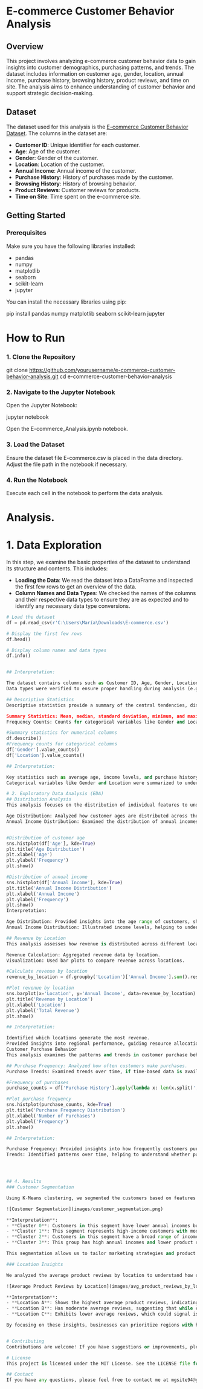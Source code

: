 # E-commerce Customer Behavior Analysis

## Overview

This project involves analyzing e-commerce customer behavior data to gain insights into customer demographics, purchasing patterns, and trends. The dataset includes information on customer age, gender, location, annual income, purchase history, browsing history, product reviews, and time on site. The analysis aims to enhance understanding of customer behavior and support strategic decision-making.

## Dataset

The dataset used for this analysis is the [E-commerce Customer Behavior Dataset](https://www.kaggle.com/datasets/samps74/e-commerce-customer-behavior-dataset). The columns in the dataset are:

- **Customer ID**: Unique identifier for each customer.
- **Age**: Age of the customer.
- **Gender**: Gender of the customer.
- **Location**: Location of the customer.
- **Annual Income**: Annual income of the customer.
- **Purchase History**: History of purchases made by the customer.
- **Browsing History**: History of browsing behavior.
- **Product Reviews**: Customer reviews for products.
- **Time on Site**: Time spent on the e-commerce site.

## Getting Started

### Prerequisites

Make sure you have the following libraries installed:

- pandas
- numpy
- matplotlib
- seaborn
- scikit-learn
- jupyter

You can install the necessary libraries using pip:


pip install pandas numpy matplotlib seaborn scikit-learn jupyter


# How to Run
### 1. Clone the Repository

git clone https://github.com/yourusername/e-commerce-customer-behavior-analysis.git
cd e-commerce-customer-behavior-analysis

### 2. Navigate to the Jupyter Notebook

Open the Jupyter Notebook:

jupyter notebook

Open the E-commerce_Analysis.ipynb notebook.

### 3. Load the Dataset

Ensure the dataset file E-commerce.csv is placed in the data directory. Adjust the file path in the notebook if necessary.

### 4. Run the Notebook

Execute each cell in the notebook to perform the data analysis.

# Analysis.

# 1. Data Exploration
In this step, we examine the basic properties of the dataset to understand its structure and contents. This includes:

- **Loading the Data**: We read the dataset into a DataFrame and inspected the first few rows to get an overview of the data.
- **Column Names and Data Types**: We checked the names of the columns and their respective data types to ensure they are as expected and to identify any necessary data type conversions.

```python
# Load the dataset
df = pd.read_csv(r'C:\Users\María\Downloads\E-commerce.csv')

# Display the first few rows
df.head()

# Display column names and data types
df.info()


## Interpretation:

The dataset contains columns such as Customer ID, Age, Gender, Location, Annual Income, Purchase History, Browsing History, Product Reviews, and Time on Site.
Data types were verified to ensure proper handling during analysis (e.g., numerical, categorical).

## Descriptive Statistics
Descriptive statistics provide a summary of the central tendencies, dispersion, and shape of the dataset's distribution. This includes:

Summary Statistics: Mean, median, standard deviation, minimum, and maximum values for numerical columns.
Frequency Counts: Counts for categorical variables like Gender and Location.

#Summary statistics for numerical columns
df.describe()
#Frequency counts for categorical columns
df['Gender'].value_counts()
df['Location'].value_counts()

## Interpretation:

Key statistics such as average age, income levels, and purchase history frequencies were calculated.
Categorical variables like Gender and Location were summarized to understand the distribution of different categories.

# 2. Exploratory Data Analysis (EDA)
## Distribution Analysis
This analysis focuses on the distribution of individual features to understand their spread and central tendencies. Key aspects include:

Age Distribution: Analyzed how customer ages are distributed across the dataset.
Annual Income Distribution: Examined the distribution of annual incomes.


#Distribution of customer age
sns.histplot(df['Age'], kde=True)
plt.title('Age Distribution')
plt.xlabel('Age')
plt.ylabel('Frequency')
plt.show()

#Distribution of annual income
sns.histplot(df['Annual Income'], kde=True)
plt.title('Annual Income Distribution')
plt.xlabel('Annual Income')
plt.ylabel('Frequency')
plt.show()
Interpretation:

Age Distribution: Provided insights into the age range of customers, showing whether the customer base is young, middle-aged, or elderly.
Annual Income Distribution: Illustrated income levels, helping to understand the economic profile of customers.

## Revenue by Location
This analysis assesses how revenue is distributed across different locations to identify regional performance:

Revenue Calculation: Aggregated revenue data by location.
Visualization: Used bar plots to compare revenue across locations.

#Calculate revenue by location
revenue_by_location = df.groupby('Location')['Annual Income'].sum().reset_index()

#Plot revenue by location
sns.barplot(x='Location', y='Annual Income', data=revenue_by_location)
plt.title('Revenue by Location')
plt.xlabel('Location')
plt.ylabel('Total Revenue')
plt.show()

## Interpretation:

Identified which locations generate the most revenue.
Provided insights into regional performance, guiding resource allocation and marketing strategies.
Customer Purchase Behavior
This analysis examines the patterns and trends in customer purchase behavior:

## Purchase Frequency: Analyzed how often customers make purchases.
Purchase Trends: Examined trends over time, if time-based data is available.

#Frequency of purchases
purchase_counts = df['Purchase History'].apply(lambda x: len(x.split(','))).value_counts()

#Plot purchase frequency
sns.histplot(purchase_counts, kde=True)
plt.title('Purchase Frequency Distribution')
plt.xlabel('Number of Purchases')
plt.ylabel('Frequency')
plt.show()

## Interpretation:

Purchase Frequency: Provided insights into how frequently customers purchase, indicating the level of engagement.
Trends: Identified patterns over time, helping to understand whether purchasing behavior is seasonal or consistent.




## 4. Results
### Customer Segmentation

Using K-Means clustering, we segmented the customers based on features such as Annual Income, Age, and Product Reviews. The clustering results help us identify distinct customer groups with similar characteristics.

![Customer Segmentation](images/customer_segmentation.png)

**Interpretation**:
- **Cluster 0**: Customers in this segment have lower annual incomes but higher product reviews. They might be frequent but lower-value customers.
- **Cluster 1**: This segment represents high-income customers with moderate product reviews, indicating potentially high-value customers.
- **Cluster 2**: Customers in this segment have a broad range of incomes and fewer product reviews. They could be less engaged or newer customers.
- **Cluster 3**: This group has high annual incomes and lower product reviews, suggesting customers who may be less engaged with product reviews despite high spending.

This segmentation allows us to tailor marketing strategies and product offerings based on customer profiles.

### Location Insights

We analyzed the average product reviews by location to understand how customer satisfaction varies across different regions.

![Average Product Reviews by Location](images/avg_product_reviews_by_location.png)

**Interpretation**:
- **Location A**: Shows the highest average product reviews, indicating a region with highly satisfied customers. Marketing efforts and product focus could be intensified here.
- **Location B**: Has moderate average reviews, suggesting that while customer satisfaction is decent, there may be room for improvement.
- **Location C**: Exhibits lower average reviews, which could signal issues with customer satisfaction or product quality in this area. Investigating further could help address these issues and improve customer experience.

By focusing on these insights, businesses can prioritize regions with higher customer satisfaction and address concerns in areas with lower reviews to enhance overall customer experience.


# Contributing
Contributions are welcome! If you have suggestions or improvements, please open an issue or submit a pull request.

# License
This project is licensed under the MIT License. See the LICENSE file for details.

## Contact
If you have any questions, please feel free to contact me at mgsite94@gmail.com
